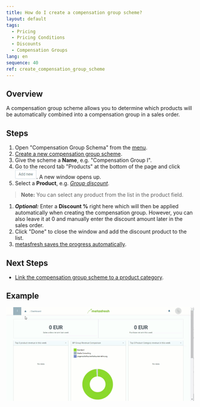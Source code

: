 ```yaml
---
title: How do I create a compensation group scheme?
layout: default
tags:
  - Pricing
  - Pricing Conditions
  - Discounts
  - Compensation Groups
lang: en
sequence: 40
ref: create_compensation_group_scheme
---
```


## Overview
A compensation group scheme allows you to determine which products will be automatically combined into a compensation group in a sales order.

## Steps
1. Open "Compensation Group Schema" from the [menu](Menu).
1. [Create a new compensation group scheme](New_Record_Window).
1. Give the scheme a **Name**, e.g. "Compensation Group I".
1. Go to the record tab "Products" at the bottom of the page and click ![](assets/Add_New_Button.png). A new window opens up.
1. Select a **Product**, e.g. [*Group discount*](Product_for_group_discount).
 >**Note:** You can select any product from the list in the product field.

1. ***Optional:*** Enter a **Discount %** right here which will then be applied automatically when creating the compensation group. However, you can also leave it at 0 and manually enter the discount amount later in the sales order.
1. Click "Done" to close the window and add the discount product to the list.
1. [metasfresh saves the progress automatically](Saveindicator).

## Next Steps
- [Link the compensation group scheme to a product category](Compensation_group_scheme_product_category).

## Example
![](assets/Create_compensation_group_scheme.gif)
